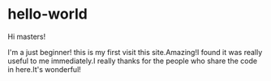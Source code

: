 # hello-world

Hi masters!

I'm a just beginner! this is my first visit this site.Amazing!I found it was really useful to me immediately.I really thanks for  the people who share the code in here.It's wonderful!
